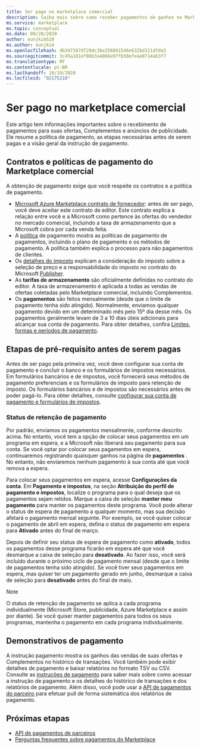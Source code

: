 ```yaml
---
title: Ser pago no marketplace comercial
description: Saiba mais sobre como receber pagamentos de ganhos no Marketplace comercial – Azure Marketplace. Inclui política de pagamento, status de retenção de pagamento e instruções de pagamento.
ms.service: marketplace
ms.topic: conceptual
ms.date: 09/28/2020
author: eunjkim520
ms.author: eunjkim
ms.openlocfilehash: db347387df29dc36e256881546e632bd321dfde5
ms.sourcegitcommit: 3c45a181ef86b3a4866e97fb50efeae8714ab3f7
ms.translationtype: MT
ms.contentlocale: pt-BR
ms.lasthandoff: 10/19/2020
ms.locfileid: "92175210"
---
```

# <a name="getting-paid-in-the-commercial-marketplace"></a>Ser pago no marketplace comercial

Este artigo tem informações importantes sobre o recebimento de pagamentos para suas ofertas, Complementos e anúncios de publicidade. Ele resume a política de pagamento, as etapas necessárias antes de serem pagas e a visão geral da instrução de pagamento.

## <a name="commercial-marketplace-payout-policies-and-agreements"></a>Contratos e políticas de pagamento do Marketplace comercial

A obtenção de pagamento exige que você respeite os contratos e a política de pagamento.

- [Microsoft Azure Marketplace contrato de fornecedor](https://go.microsoft.com/fwlink/p/?LinkID=699560): antes de ser pago, você deve aceitar este contrato de editor. Este contrato explica a relação entre você e a Microsoft como pertence às ofertas do vendedor no mercado comercial, incluindo a taxa de armazenamento que a Microsoft cobra por cada venda feita.
- A [política](payout-policy-details.md) de pagamento mostra as políticas de pagamento de pagamentos, incluindo o plano de pagamento e os métodos de pagamento. A política também explica o processo para não pagamentos de clientes.
- Os [detalhes do imposto](tax-details-marketplace.md) explicam a consideração do imposto sobre a seleção de preço e a responsabilidade do imposto no contrato do Microsoft [Publisher](https://go.microsoft.com/fwlink/p/?LinkID=699560).
- As **tarifas de armazenamento** são oficialmente definidas no contrato do editor. A taxa de armazenamento é aplicada a todas as vendas de ofertas coletadas pelo Marketplace comercial, incluindo Complementos.
- Os **pagamentos** são feitos mensalmente (desde que o limite de pagamento tenha sido atingido). Normalmente, enviamos qualquer pagamento devido em um determinado mês pelo 15º dia desse mês. Os pagamentos geralmente levam de 3 a 10 dias úteis adicionais para alcançar sua conta de pagamento. Para obter detalhes, confira [Limites, formas e períodos de pagamento](payment-thresholds-methods-timeframes.md).

## <a name="prerequisite-steps-before-getting-paid"></a>Etapas de pré-requisito antes de serem pagas

Antes de ser pago pela primeira vez, você deve configurar sua conta de pagamento e concluir o banco e os formulários de impostos necessários. Em formulários bancários e de impostos, você fornecerá seus métodos de pagamento preferenciais e os formulários de imposto para retenção de imposto. Os formulários bancários e de impostos são necessários antes de poder pagá-lo. Para obter detalhes, consulte [configurar sua conta de pagamento e formulários de impostos](set-up-your-payout-account.md).

### <a name="payout-hold-status"></a>Status de retenção de pagamento

Por padrão, enviamos os pagamentos mensalmente, conforme descrito acima. No entanto, você tem a opção de colocar seus pagamentos em um programa em espera, e a Microsoft não liberará seu pagamento para sua conta. Se você optar por colocar seus pagamentos em espera, continuaremos registrando quaisquer ganhos na página de **pagamentos** . No entanto, não enviaremos nenhum pagamento à sua conta até que você remova a espera.

Para colocar seus pagamentos em espera, acesse **Configurações da conta**. Em **Pagamento e impostos**, na seção **Atribuição do perfil de pagamento e impostos**, localize o programa para o qual deseja que os pagamentos sejam retidos. Marque a caixa de seleção **manter meu pagamento** para manter os pagamentos deste programa. Você pode alterar o status de espera de pagamento a qualquer momento, mas sua decisão afetará o pagamento mensal seguinte. Por exemplo, se você quiser colocar o pagamento de abril em espera, defina o status de pagamento em espera para **Ativado** antes do final de março.

Depois de definir seu status de espera de pagamento como **ativado**, todos os pagamentos desse programa ficarão em espera até que você desmarque a caixa de seleção para **desativado**. Ao fazer isso, você será incluído durante o próximo ciclo de pagamento mensal (desde que o limite de pagamentos tenha sido atingido). Se você tiver seus pagamentos em espera, mas quiser ter um pagamento gerado em junho, desmarque a caixa de seleção para **desativado** antes do final de maio.

>[!Note]
> O status de retenção de pagamento se aplica a cada programa individualmente (Microsoft Store, publicidade, Azure Marketplace e assim por diante). Se você quiser manter pagamentos para todos os seus programas, mantenha o pagamento em cada programa individualmente.

## <a name="payout-statements"></a>Demonstrativos de pagamento

A instrução pagamento mostra os ganhos das vendas de suas ofertas e Complementos no histórico de transações. Você também pode exibir detalhes de pagamento e baixar relatórios no formato TSV ou CSV. Consulte as [instruções de pagamento](payout-statement.md) para saber mais sobre como acessar a instrução de pagamento e os detalhes do histórico de transações e dos relatórios de pagamento. Além disso, você pode usar a [API de pagamentos do parceiro](https://apidocs.microsoft.com/services/partnerpayouts) para efetuar pull de forma sistemática dos relatórios de pagamento.

## <a name="next-steps"></a>Próximas etapas

- [API de pagamentos de parceiros](https://apidocs.microsoft.com/services/partnerpayouts)
- [Perguntas frequentes sobre pagamentos do Marketplace](payout-faq.md)
